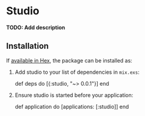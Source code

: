 # Studio

**TODO: Add description**

## Installation

If [available in Hex](https://hex.pm/docs/publish), the package can be installed as:

  1. Add studio to your list of dependencies in `mix.exs`:

        def deps do
          [{:studio, "~> 0.0.1"}]
        end

  2. Ensure studio is started before your application:

        def application do
          [applications: [:studio]]
        end

